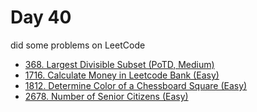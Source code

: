 # Day 40

did some problems on LeetCode

- [368. Largest Divisible Subset (PoTD, Medium)](https://leetcode.com/problems/largest-divisible-subset/description/?envType=daily-question&envId=2024-02-09)
- [1716. Calculate Money in Leetcode Bank (Easy)](https://leetcode.com/problems/calculate-money-in-leetcode-bank/description/)
- [1812. Determine Color of a Chessboard Square (Easy)](https://leetcode.com/problems/determine-color-of-a-chessboard-square/description/)
- [2678. Number of Senior Citizens (Easy)](https://leetcode.com/problems/number-of-senior-citizens/description/)
